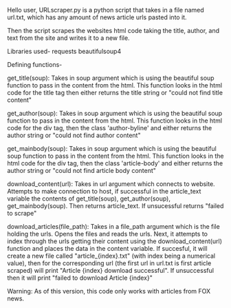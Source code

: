 Hello user,
URLscraper.py is a python script that takes in a file named url.txt, which has any amount of news article urls pasted into it.

Then the script scrapes the websites html code taking the title, author, and text from the site and writes it to a new file.

Libraries used-
requests
beautifulsoup4

Defining functions-

get_title(soup):
    Takes in soup argument which is using the beautiful soup function to pass in the content from the html.
    This function looks in the html code for the title tag then either returns the title string or "could not find title content"

get_author(soup):
    Takes in soup argument which is using the beautiful soup function to pass in the content from the html.
    This function looks in the html code for the div tag, then the class 'author-byline' and either returns the author string or "could not find author content"

get_mainbody(soup):
    Takes in soup argument which is using the beautiful soup function to pass in the content from the html.
    This function looks in the html code for the div tag, then the class 'article-body' and either returns the author string or "could not find article body content"

download_content(url):
    Takes in url argument which connects to website.
    Attempts to make connection to host, if successful in the article_text variable the contents of get_title(soup), get_author(soup), get_mainbody(soup). Then returns article_text. If unsucessful returns "failed to scrape"

download_articles(file_path):
    Takes in a file_path argument which is the file holding the urls. Opens the files and reads the urls. Next, it attempts to index through the urls getting their content using the download_content(url) function and places the data in the content variable. If succesful, it will create a new file called "article_{index}.txt" (with index being a numerical value), then for the corresponding url (the first url in url.txt is first article scraped) will print "Article {index} download successful". If unsuccessful then it will print "failed to download Article {index}"

Warning: As of this version, this code only works with articles from FOX news. 
